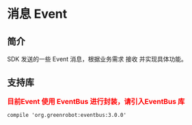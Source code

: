 # 消息 Event

## 简介
SDK 发送的一些 Event 消息，根据业务需求 接收 并实现具体功能。

## 支持库

<font color=red size=3>**目前Event 使用 EventBus 进行封装，请引入EventBus 库**</font>

```
compile 'org.greenrobot:eventbus:3.0.0'
```

